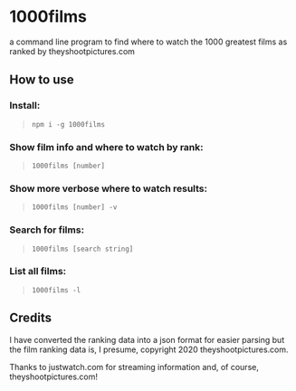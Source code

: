 # 1000films

a command line program to find where to watch the 1000 greatest films as ranked by theyshootpictures.com

## How to use

### Install:

> `npm i -g 1000films`

### Show film info and where to watch by rank:

> `1000films [number]`

### Show more verbose where to watch results:

> `1000films [number] -v`

### Search for films:

> `1000films [search string]`

### List all films:

> `1000films -l`

## Credits

I have converted the ranking data into a json format for easier parsing but the film ranking data is, I presume, copyright 2020 theyshootpictures.com.

Thanks to justwatch.com for streaming information and, of course, theyshootpictures.com!
